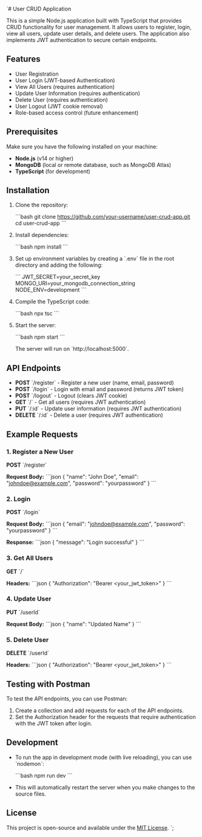 `# User CRUD Application

This is a simple Node.js application built with TypeScript that provides CRUD functionality for user management. It allows users to register, login, view all users, update user details, and delete users. The application also implements JWT authentication to secure certain endpoints.

## Features

- User Registration
- User Login (JWT-based Authentication)
- View All Users (requires authentication)
- Update User Information (requires authentication)
- Delete User (requires authentication)
- User Logout (JWT cookie removal)
- Role-based access control (future enhancement)

## Prerequisites

Make sure you have the following installed on your machine:

- **Node.js** (v14 or higher)
- **MongoDB** (local or remote database, such as MongoDB Atlas)
- **TypeScript** (for development)

## Installation

1. Clone the repository:

   \`\`\`bash
   git clone https://github.com/your-username/user-crud-app.git
   cd user-crud-app
   \`\`\`

2. Install dependencies:

   \`\`\`bash
   npm install
   \`\`\`

3. Set up environment variables by creating a \`.env\` file in the root directory and adding the following:

   \`\`\`
   JWT_SECRET=your_secret_key
   MONGO_URI=your_mongodb_connection_string
   NODE_ENV=development
   \`\`\`

4. Compile the TypeScript code:

   \`\`\`bash
   npx tsc
   \`\`\`

5. Start the server:

   \`\`\`bash
   npm start
   \`\`\`

   The server will run on \`http://localhost:5000\`.

## API Endpoints

- **POST** \`/register\` - Register a new user (name, email, password)
- **POST** \`/login\` - Login with email and password (returns JWT token)
- **POST** \`/logout\` - Logout (clears JWT cookie)
- **GET** \`/\` - Get all users (requires JWT authentication)
- **PUT** \`/:id\` - Update user information (requires JWT authentication)
- **DELETE** \`/:id\` - Delete a user (requires JWT authentication)

## Example Requests

### 1. Register a New User

**POST** \`/register\`

**Request Body:**
\`\`\`json
{
  "name": "John Doe",
  "email": "johndoe@example.com",
  "password": "yourpassword"
}
\`\`\`

### 2. Login

**POST** \`/login\`

**Request Body:**
\`\`\`json
{
  "email": "johndoe@example.com",
  "password": "yourpassword"
}
\`\`\`

**Response:**
\`\`\`json
{
  "message": "Login successful"
}
\`\`\`

### 3. Get All Users

**GET** \`/\`

**Headers:**
\`\`\`json
{
  "Authorization": "Bearer <your_jwt_token>"
}
\`\`\`

### 4. Update User

**PUT** \`/userId\`

**Request Body:**
\`\`\`json
{
  "name": "Updated Name"
}
\`\`\`

### 5. Delete User

**DELETE** \`/userId\`

**Headers:**
\`\`\`json
{
  "Authorization": "Bearer <your_jwt_token>"
}
\`\`\`

## Testing with Postman

To test the API endpoints, you can use Postman:

1. Create a collection and add requests for each of the API endpoints.
2. Set the Authorization header for the requests that require authentication with the JWT token after login.

## Development

- To run the app in development mode (with live reloading), you can use \`nodemon\`:
  
  \`\`\`bash
  npm run dev
  \`\`\`

- This will automatically restart the server when you make changes to the source files.

## License

This project is open-source and available under the [MIT License](LICENSE).
`;
